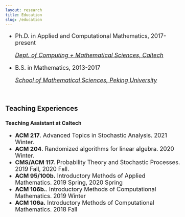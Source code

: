 ```yaml
---
layout: research
title: Education
slug: /education
---
```


<div id="header" style="width: 110%;">
    <div id="centered" style="margin: 0 auto; width: 100%;"></div>

<font size="+1">	
<ul>
  <li>Ph.D. in Applied and Computational Mathematics, 2017-present</li>
    <p><i> <a href="https://www.cms.caltech.edu">Dept. of Computing + Mathematical Sciences, Caltech  </a></i> </p>

  <li> B.S. in Mathematics, 2013-2017 </li>
  <p><i> <a href="http://english.math.pku.edu.cn">School of Mathematical Sciences, Peking University </a></i> </p>
<!--    <p><i> School of Mathematical Sciences, Peking University </i></p> -->
   
</ul>
</font>

</div>

<br />

<!-- <hr width="820" /> -->

<div id="header" style="width: 110%;">
    <div id="centered" style="margin: 0 auto; width: 100%;"></div>

<h2>Teaching Experiences</h2>
<h3>Teaching Assistant at Caltech </h3>
<font size="+1">	
 <ul> 	
 	 <li> <b> ACM 217</b>. Advanced Topics in Stochastic Analysis. 2021 Winter.  </li> 	
 	 <li> <b> ACM 204</b>. Randomized algorithms for linear algebra. 2020 Winter.  </li> 	 
 	<li> <b>CMS/ACM 117.</b> Probability Theory and Stochastic Processes. 2019 Fall, 2020 Fall.  </li> 	 	
 	<li> <b>ACM 95/100b.</b> Introductory Methods of Applied Mathematics. 2019 Spring, 2020 Spring </li> 	
 	<li> <b> ACM 106b.</b>. Introductory Methods of Computational Mathematics. 2019 Winter </li>
 	<li> <b> ACM 106a.</b> Introductory Methods of Computational Mathematics. 2018 Fall </li>
 </ul>
</font>
</div>
